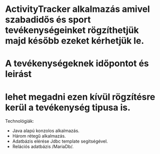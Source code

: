 # ActivityTracker alkalmazás amivel szabadidős és sport tevékenységeinket rögzíthetjük majd később ezeket kérhetjük le.
#  A tevékenységeknek időpontot és leirást 
# lehet megadni ezen kívül rögzítésre kerül a tevékenység tipusa is.

Technológiák:
- Java alapú konzolos alkalmazás.
- Három rétegű alkalmazás.
- Adatbázis elérése Jdbc template segitségével.
- Relációs adatbázis /MariaDb/.
